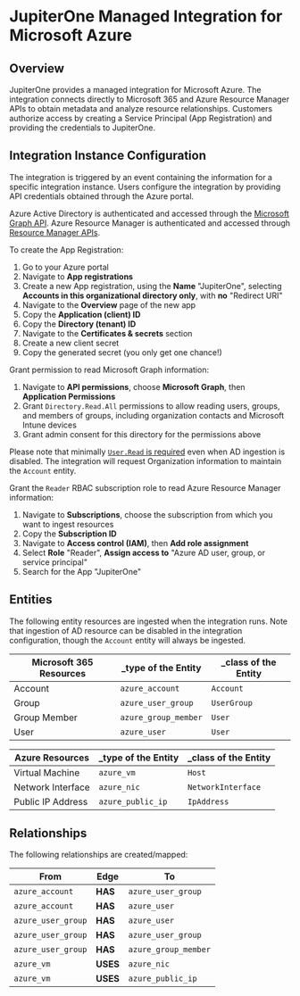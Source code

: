 # JupiterOne Managed Integration for Microsoft Azure

## Overview

JupiterOne provides a managed integration for Microsoft Azure. The integration
connects directly to Microsoft 365 and Azure Resource Manager APIs to obtain
metadata and analyze resource relationships. Customers authorize access by
creating a Service Principal (App Registration) and providing the credentials to
JupiterOne.

## Integration Instance Configuration

The integration is triggered by an event containing the information for a
specific integration instance. Users configure the integration by providing API
credentials obtained through the Azure portal.

Azure Active Directory is authenticated and accessed through the [Microsoft
Graph API][1]. Azure Resource Manager is authenticated and accessed through
[Resource Manager APIs][2].

To create the App Registration:

1. Go to your Azure portal
1. Navigate to **App registrations**
1. Create a new App registration, using the **Name** "JupiterOne", selecting
   **Accounts in this organizational directory only**, with **no** "Redirect
   URI"
1. Navigate to the **Overview** page of the new app
1. Copy the **Application (client) ID**
1. Copy the **Directory (tenant) ID**
1. Navigate to the **Certificates & secrets** section
1. Create a new client secret
1. Copy the generated secret (you only get one chance!)

Grant permission to read Microsoft Graph information:

1. Navigate to **API permissions**, choose **Microsoft Graph**, then
   **Application Permissions**
1. Grant `Directory.Read.All` permissions to allow reading users, groups, and
   members of groups, including organization contacts and Microsoft Intune
   devices
1. Grant admin consent for this directory for the permissions above

Please note that minimally [`User.Read` is required][3] even when AD ingestion
is disabled. The integration will request Organization information to maintain
the `Account` entity.

Grant the `Reader` RBAC subscription role to read Azure Resource Manager
information:

1. Navigate to **Subscriptions**, choose the subscription from which you want to
   ingest resources
1. Copy the **Subscription ID**
1. Navigate to **Access control (IAM)**, then **Add role assignment**
1. Select **Role** "Reader", **Assign access to** "Azure AD user, group, or
   service principal"
1. Search for the App "JupiterOne"

## Entities

The following entity resources are ingested when the integration runs. Note that
ingestion of AD resource can be disabled in the integration configuration,
though the `Account` entity will always be ingested.

| Microsoft 365 Resources | \_type of the Entity | \_class of the Entity |
| ----------------------- | -------------------- | --------------------- |
| Account                 | `azure_account`      | `Account`             |
| Group                   | `azure_user_group`   | `UserGroup`           |
| Group Member            | `azure_group_member` | `User`                |
| User                    | `azure_user`         | `User`                |

| Azure Resources   | \_type of the Entity | \_class of the Entity |
| ----------------- | -------------------- | --------------------- |
| Virtual Machine   | `azure_vm`           | `Host`                |
| Network Interface | `azure_nic`          | `NetworkInterface`    |
| Public IP Address | `azure_public_ip`    | `IpAddress`           |

## Relationships

The following relationships are created/mapped:

| From               | Edge     | To                   |
| ------------------ | -------- | -------------------- |
| `azure_account`    | **HAS**  | `azure_user_group`   |
| `azure_account`    | **HAS**  | `azure_user`         |
| `azure_user_group` | **HAS**  | `azure_user`         |
| `azure_user_group` | **HAS**  | `azure_user_group`   |
| `azure_user_group` | **HAS**  | `azure_group_member` |
| `azure_vm`         | **USES** | `azure_nic`          |
| `azure_vm`         | **USES** | `azure_public_ip`    |

[1]: https://docs.microsoft.com/en-us/graph/auth-v2-service
[2]:
  https://docs.microsoft.com/en-us/azure/azure-resource-manager/resource-manager-api-authentication
[3]: https://docs.microsoft.com/en-us/graph/api/organization-get
